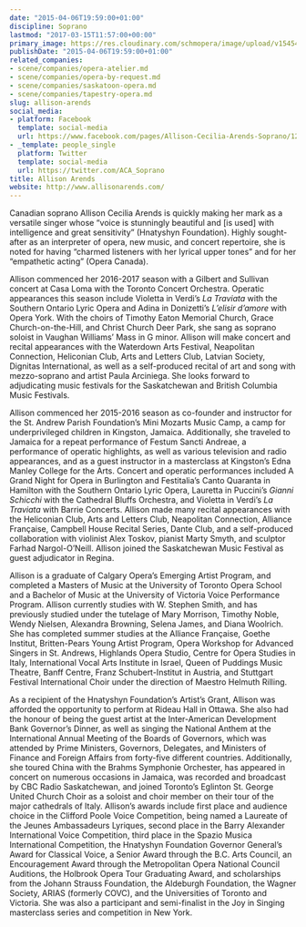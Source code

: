 ```yaml
---
date: "2015-04-06T19:59:00+01:00"
discipline: Soprano
lastmod: "2017-03-15T11:57:00+00:00"
primary_image: https://res.cloudinary.com/schmopera/image/upload/v1545409169/media/webhook-uploads/1428346615446/123aarends-web-1.jpg.jpg
publishDate: "2015-04-06T19:59:00+01:00"
related_companies:
- scene/companies/opera-atelier.md
- scene/companies/opera-by-request.md
- scene/companies/saskatoon-opera.md
- scene/companies/tapestry-opera.md
slug: allison-arends
social_media:
- platform: Facebook
  template: social-media
  url: https://www.facebook.com/pages/Allison-Cecilia-Arends-Soprano/126706117358632
- _template: people_single
  platform: Twitter
  template: social-media
  url: https://twitter.com/ACA_Soprano
title: Allison Arends
website: http://www.allisonarends.com/
---
```


Canadian soprano Allison Cecilia Arends is quickly making her mark as a versatile singer whose “voice is stunningly beautiful and [is used] with intelligence and great sensitivity” (Hnatyshyn Foundation). Highly sought-after as an interpreter of opera, new music, and concert repertoire, she is noted for having “charmed listeners with her lyrical upper tones” and for her “empathetic acting” (Opera Canada).

Allison commenced her 2016-2017 season with a Gilbert and Sullivan concert at Casa Loma with the Toronto Concert Orchestra. Operatic appearances this season include Violetta in Verdi’s *La Traviata* with the Southern Ontario Lyric Opera and Adina in Donizetti’s *L’elisir d’amore* with Opera York. With the choirs of Timothy Eaton Memorial Church, Grace Church-on-the-Hill, and Christ Church Deer Park, she sang as soprano soloist in Vaughan Williams’ Mass in G minor. Allison will make concert and recital appearances with the Waterdown Arts Festival, Neapolitan Connection, Heliconian Club, Arts and Letters Club, Latvian Society, Dignitas International, as well as a self-produced recital of art and song with mezzo-soprano and artist Paula Arciniega. She looks forward to adjudicating music festivals for the Saskatchewan and British Columbia Music Festivals.

Allison commenced her 2015-2016 season as co-founder and instructor for the St. Andrew Parish Foundation’s Mini Mozarts Music Camp, a camp for underprivileged children in Kingston, Jamaica. Additionally, she traveled to Jamaica for a repeat performance of Festum Sancti Andreae, a performance of operatic highlights, as well as various television and radio appearances, and as a guest instructor in a masterclass at Kingston’s Edna Manley College for the Arts. Concert and operatic performances included A Grand Night for Opera in Burlington and Festitalia’s Canto Quaranta in Hamilton with the Southern Ontario Lyric Opera, Lauretta in Puccini’s *Gianni Schicchi* with the Cathedral Bluffs Orchestra, and Violetta in Verdi’s *La Traviata* with Barrie Concerts. Allison made many recital appearances with the Heliconian Club, Arts and Letters Club, Neapolitan Connection, Alliance Française, Campbell House Recital Series, Dante Club, and a self-produced collaboration with violinist Alex Toskov, pianist Marty Smyth, and sculptor Farhad Nargol-O’Neill. Allison joined the Saskatchewan Music Festival as guest adjudicator in Regina.

Allison is a graduate of Calgary Opera’s Emerging Artist Program, and completed a Masters of Music at the University of Toronto Opera School and a Bachelor of Music at the University of Victoria Voice Performance Program. Allison currently studies with W. Stephen Smith, and has previously studied under the tutelage of Mary Morrison, Timothy Noble, Wendy Nielsen, Alexandra Browning, Selena James, and Diana Woolrich. She has completed summer studies at the Alliance Française, Goethe Institut, Britten-Pears Young Artist Program, Opera Workshop for Advanced Singers in St. Andrews, Highlands Opera Studio, Centre for Opera Studies in Italy, International Vocal Arts Institute in Israel, Queen of Puddings Music Theatre, Banff Centre, Franz Schubert-Institut in Austria, and Stuttgart Festival International Choir under the direction of Maestro Helmuth Rilling.

As a recipient of the Hnatyshyn Foundation’s Artist’s Grant, Allison was afforded the opportunity to perform at Rideau Hall in Ottawa. She also had the honour of being the guest artist at the Inter-American Development Bank Governor’s Dinner, as well as singing the National Anthem at the International Annual Meeting of the Boards of Governors, which was attended by Prime Ministers, Governors, Delegates, and Ministers of Finance and Foreign Affairs from forty-five different countries. Additionally, she toured China with the Brahms Symphonie Orchester, has appeared in concert on numerous occasions in Jamaica, was recorded and broadcast by CBC Radio Saskatchewan, and joined Toronto’s Eglinton St. George United Church Choir as a soloist and choir member on their tour of the major cathedrals of Italy. Allison’s awards include first place and audience choice in the Clifford Poole Voice Competition, being named a Laureate of the Jeunes Ambassadeurs Lyriques, second place in the Barry Alexander International Voice Competition, third place in the Spazio Musica International Competition, the Hnatyshyn Foundation Governor General’s Award for Classical Voice, a Senior Award through the B.C. Arts Council, an Encouragement Award through the Metropolitan Opera National Council Auditions, the Holbrook Opera Tour Graduating Award, and scholarships from the Johann Strauss Foundation, the Aldeburgh Foundation, the Wagner Society, ARIAS (formerly COVC), and the Universities of Toronto and Victoria. She was also a participant and semi-finalist in the Joy in Singing masterclass series and competition in New York.
